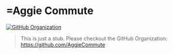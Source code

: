 # =Aggie Commute

[![GitHub Organization](https://img.shields.io/badge/GitHub%20Organization-AggieCommute-brightgreen)](https://github.com/AggieCommute)

> This is just a stub. Please checkout the GitHub Organization: https://github.com/AggieCommute

